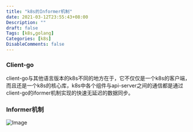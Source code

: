 ```yaml
---
title: "k8s的Informer机制"
date: 2021-03-12T23:55:43+08:00
Description: ""
draft: false
Tags: [k8s,golang]
Categories: [k8s]
DisableComments: false
---
```


### Client-go

client-go与其他语言版本的k8s不同的地方在于，它不仅仅是一个k8s的客户端，而且还是一个k8s的核心库，k8s中各个组件与api-server之间的通信都是通过client-go的iformer机制实现的快速无延迟的数据同步。

### Informer机制

![Image](/images/informer.png)
